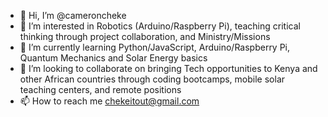 - 👋 Hi, I’m @cameroncheke
- 👀 I’m interested in Robotics (Arduino/Raspberry Pi), teaching critical thinking through project collaboration, and Ministry/Missions
- 🌱 I’m currently learning Python/JavaScript, Arduino/Raspberry Pi, Quantum Mechanics and Solar Energy basics
- 💞️ I’m looking to collaborate on bringing Tech opportunities to Kenya and other African countries through coding bootcamps, mobile solar teaching centers, and remote positions
- 📫 How to reach me chekeitout@gmail.com


